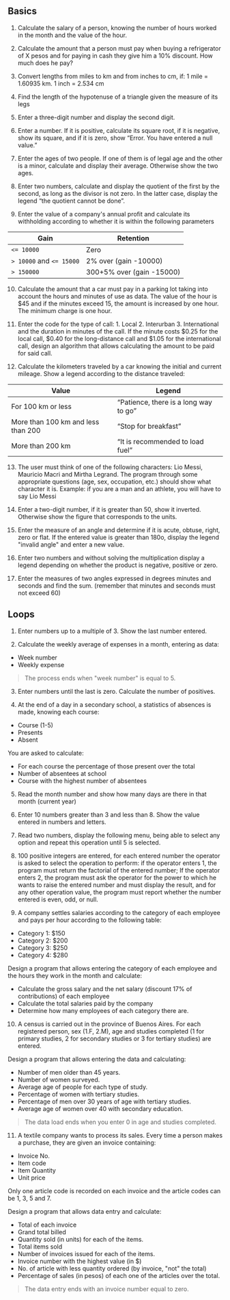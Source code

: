 ## Basics

1. Calculate the salary of a person, knowing the number of hours worked in the month and the value of the hour.

2. Calculate the amount that a person must pay when buying a refrigerator of X pesos and for paying in cash they give him a 10% discount. How much does he pay?

3. Convert lengths from miles to km and from inches to cm, if: 1 mile = 1.60935 km.
1 inch = 2.534 cm

4. Find the length of the hypotenuse of a triangle given the measure of its legs

5. Enter a three-digit number and display the second digit.

6. Enter a number. If it is positive, calculate its square root, if it is negative, show its square, and if it is zero, show “Error. You have entered a null value.”

7. Enter the ages of two people. If one of them is of legal age and the other is a minor, calculate and display their average. Otherwise show the two ages.

8. Enter two numbers, calculate and display the quotient of the first by the second, as long as the divisor is not zero. In the latter case, display the legend “the quotient cannot be done”.

9. Enter the value of a company's annual profit and calculate its withholding according to whether it is within the following parameters

Gain | Retention
--- | ---
`<= 10000` | Zero
`> 10000` and `<= 15000` | 2% over (gain -10000)
`> 150000` | 300+5% over (gain -15000)

10. Calculate the amount that a car must pay in a parking lot taking into account the hours and minutes of use as data. The value of the hour is $45 and if the minutes exceed 15, the amount is increased by one hour. The minimum charge is one hour.

11. Enter the code for the type of call: 1. Local 2. Interurban 3. International and the duration in minutes of the call. If the minute costs $0.25 for the local call,
$0.40 for the long-distance call and $1.05 for the international call, design an algorithm that allows calculating the amount to be paid for said call.

12. Calculate the kilometers traveled by a car knowing the initial and current mileage. Show a legend according to the distance traveled:

Value | Legend
--- | ---
For 100 km or less | “Patience, there is a long way to go”
More than 100 km and less than 200 | “Stop for breakfast”
More than 200 km | “It is recommended to load fuel”

13. The user must think of one of the following characters: Lio Messi, Mauricio Macri and Mirtha Legrand. The program through some appropriate questions (age, sex, occupation, etc.) should show what character it is. Example: if you are a man and an athlete, you will have to say Lio Messi

14. Enter a two-digit number, if it is greater than 50, show it inverted. Otherwise show the figure that corresponds to the units.

15. Enter the measure of an angle and determine if it is acute, obtuse, right, zero or flat. If the entered value is greater than 180o, display the legend "invalid angle" and enter a new value.

16. Enter two numbers and without solving the multiplication display a legend depending on whether the product is negative, positive or zero.

17. Enter the measures of two angles expressed in degrees minutes and seconds and find the sum. (remember that minutes and seconds must not exceed 60)

## Loops

1. Enter numbers up to a multiple of 3. Show the last number entered.

2. Calculate the weekly average of expenses in a month, entering as data:
  - Week number
  - Weekly expense

> The process ends when "week number" is equal to 5.

3. Enter numbers until the last is zero. Calculate the number of positives.

4. At the end of a day in a secondary school, a statistics of absences is made, knowing each course:

  - Course (1-5)
  - Presents
  - Absent

You are asked to calculate:

  - For each course the percentage of those present over the total
  - Number of absentees at school
  - Course with the highest number of absentees

5. Read the month number and show how many days are there in that month (current year)
6. Enter 10 numbers greater than 3 and less than 8. Show the value entered in numbers and letters.

7. Read two numbers, display the following menu, being able to select any option and repeat this operation until 5 is selected.

8. 100 positive integers are entered, for each entered number the operator is asked to select the operation to perform: if the operator enters 1, the program must return the factorial of the entered number; If the operator enters 2, the program must ask the operator for the power to which he wants to raise the entered number and must display the result, and for any other operation value, the program must report whether the number entered is even, odd, or null.

9. A company settles salaries according to the category of each employee and pays per hour according to the following table:

  - Category 1: $150
  - Category 2: $200
  - Category 3: $250
  - Category 4: $280

Design a program that allows entering the category of each employee and the hours they work in the month and calculate:

  - Calculate the gross salary and the net salary (discount 17% of contributions) of each employee
  - Calculate the total salaries paid by the company
  - Determine how many employees of each category there are.
10. A census is carried out in the province of Buenos Aires. For each registered person, sex (1.F, 2.M), age and studies completed (1 for primary studies, 2 for secondary studies or 3 for tertiary studies) are entered.

Design a program that allows entering the data and calculating:

  - Number of men older than 45 years.
  - Number of women surveyed.
  - Average age of people for each type of study.
  - Percentage of women with tertiary studies.
  - Percentage of men over 30 years of age with tertiary studies.
  - Average age of women over 40 with secondary education.

> The data load ends when you enter 0 in age and studies completed.

11. A textile company wants to process its sales. Every time a person makes a purchase, they are given an invoice containing:

  - Invoice No.
  - Item code
  - Item Quantity
  - Unit price

Only one article code is recorded on each invoice and the article codes can be 1, 3, 5 and 7.

Design a program that allows data entry and calculate:

  - Total of each invoice
  - Grand total billed
  - Quantity sold (in units) for each of the items.
  - Total items sold
  - Number of invoices issued for each of the items.
  - Invoice number with the highest value (in $)
  - No. of article with less quantity ordered (by invoice, "not" the total)
  - Percentage of sales (in pesos) of each one of the articles over the total.

> The data entry ends with an invoice number equal to zero.
